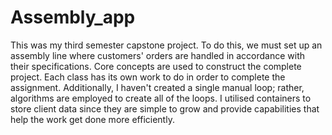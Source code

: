# Assembly_app

This was my third semester capstone project. To do this, we must set up an assembly line where customers' orders are handled in accordance with their specifications. Core concepts are used to construct the complete project. Each class has its own work to do in order to complete the assignment. Additionally, I haven't created a single manual loop; rather, algorithms are employed to create all of the loops. I utilised containers to store client data since they are simple to grow and provide capabilities that help the work get done more efficiently.
